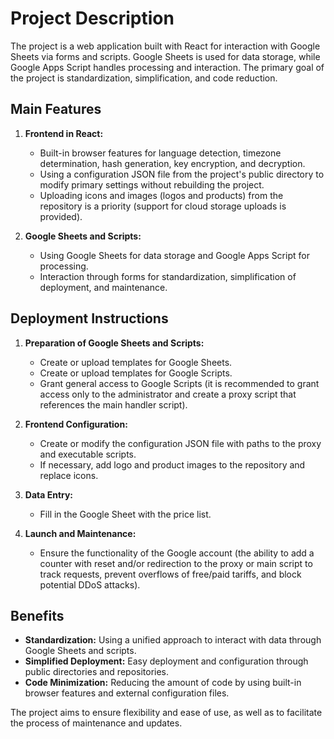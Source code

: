 # Project Description

<p>
  The project is a web application built with React for interaction with Google Sheets via forms and scripts. Google Sheets is used for data storage, while Google Apps Script handles processing and interaction. The primary goal of the project is standardization, simplification, and code reduction.
</p>

## Main Features

1. **Frontend in React:**
    - Built-in browser features for language detection, timezone determination, hash generation, key encryption, and decryption.
    - Using a configuration JSON file from the project's public directory to modify primary settings without rebuilding the project.
    - Uploading icons and images (logos and products) from the repository is a priority (support for cloud storage uploads is provided).

2. **Google Sheets and Scripts:**
    - Using Google Sheets for data storage and Google Apps Script for processing.
    - Interaction through forms for standardization, simplification of deployment, and maintenance.

## Deployment Instructions

1. **Preparation of Google Sheets and Scripts:**
    - Create or upload templates for Google Sheets.
    - Create or upload templates for Google Scripts.
    - Grant general access to Google Scripts (it is recommended to grant access only to the administrator and create a proxy script that references the main handler script).

2. **Frontend Configuration:**
    - Create or modify the configuration JSON file with paths to the proxy and executable scripts.
    - If necessary, add logo and product images to the repository and replace icons.

3. **Data Entry:**
    - Fill in the Google Sheet with the price list.

4. **Launch and Maintenance:**
    - Ensure the functionality of the Google account (the ability to add a counter with reset and/or redirection to the proxy or main script to track requests, prevent overflows of free/paid tariffs, and block potential DDoS attacks).

## Benefits

- **Standardization:** Using a unified approach to interact with data through Google Sheets and scripts.
- **Simplified Deployment:** Easy deployment and configuration through public directories and repositories.
- **Code Minimization:** Reducing the amount of code by using built-in browser features and external configuration files.

<p>
  The project aims to ensure flexibility and ease of use, as well as to facilitate the process of maintenance and updates.
</p>
